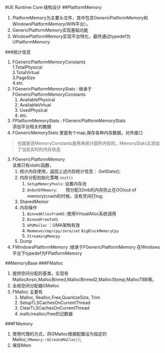 #UE Runtime Core 结构设计
##PlatformMemory
1.	PlatformMemory为主要头文件，其中包含GenericPlatformMemory和WindowsPlatformMemory(WIN平台）。
2.	GenericPlatformMemory实现基础功能
3.	WindowPlatformMemory实现平台特化，最终通过typedef为UPlatformMemory.

###统计信息
1.	FGenericPlatformMemoryConstants  
    1.TotalPhysical  
	2.TotalVirtual  
	3.PageSize  
 	4.etc.
2.  FGenericPlatformMemoryStats : 继承于FGenericPlatformMemoryConstants  
    1.	AvailablePhysical  
    2.	AvailableVirtual  
    3.	UsedPhysical  
    4.	etc.
3.  FPlatformMemoryStats : FGenericPlatformMemoryStats  
	添加平台相关的数据
4.  FGenericMemoryStats
    里面有个map,保存各种内存数据，对外接口
>也就是说MemoryConstants是用来统计固件内存的，MemoryStats又添加了当前实时的内存状态

3.	FGenericPlatformMemory   
    该类只有static函数，
	1.	统计内存使用，返回上述内存统计信息： GetStats();
	2.	内存分配初始化策略 `init()`
		1.	`SetupMemoryPools`: 设置内存池
		2.	`OnOutOfMemory`:　　预分配32mb的内存防止在OO(out of memory)crash的时候，没有空间打log;
	3.	SharedMemor
	4.	内存操作　　
		1.	`BinnedAllocFromOS` :使用VirtualAlloc系统调用
		2.	`BinnedFreeToOS`
		3.	`GPUMalloc` ：UMA架构有效
		4.	`Memmove/cmp/cpy/zero/set` `BigBlockMemoryCpy`
		5.	`StreamingMemcpy`
	5.	Dump
4.	FWindowsPlatformMemory :继承于FGenericPlatformMemory
	在Windows平台下typedef为FPlatformMemory


##MemoryBase
###FMalloc  
   1.	提供空间分配的基类，实现有MallocAnsic,MallocBinned,MallocBinned2,MallocStomp,MallocTBB等。
   2.	全局空间分配器GMalloc
   3.	FMalloc 主要有
  		1.	Malloc, Realloc,Free,QuantizeSize, Trim    
  		6.	SetupTLSCachesOnCurrentThread  	  
  		7.	ClearTLSCachesOnCurrentThread  
  		8.	mallc/realloc/free的记数器
  
###FMemory
   1.   使用代理的方式，将GMalloc根据配置设为指定的Malloc,`YMemory::GCreateMalloc()`;   
   2.   保存Mem